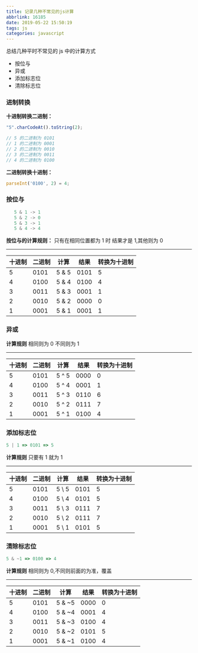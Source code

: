 ```yaml
---
title: 记录几种不常见的js计算
abbrlink: 16185
date: 2019-05-22 15:50:19
tags: js
categories: javascript
---
```


总结几种平时不常见的 js 中的计算方式

- 按位与
- 异或
- 添加标志位
- 清除标志位

<!-- more -->

### 进制转换

**十进制转换二进制：**

```js
"5".charCodeAt().toString(2);

// 5 的二进制为 0101
// 1 的二进制为 0001
// 2 的二进制为 0010
// 3 的二进制为 0011
// 4 的二进制为 0100
```

**二进制转换十进制：**

```js
parseInt('0100', 2) = 4;
```

### 按位与

```js
   5 & 1 -> 1
   5 & 2 -> 0
   5 & 3 -> 1
   5 & 4 -> 4
```

**按位与的计算规则：**
只有在相同位置都为 1 时 结果才是 1,其他则为 0

---

| 十进制 | 二进制 | 计算  | 结果 | 转换为十进制 |
| ------ | ------ | ----- | ---- | ------------ |
| 5      | 0101   | 5 & 5 | 0101 | 5            |
| 4      | 0100   | 5 & 4 | 0100 | 4            |
| 3      | 0011   | 5 & 3 | 0001 | 1            |
| 2      | 0010   | 5 & 2 | 0000 | 0            |
| 1      | 0001   | 5 & 1 | 0001 | 1            |

### 异或

**计算规则**
相同则为 0 不同则为 1

---

| 十进制 | 二进制 | 计算  | 结果 | 转换为十进制 |
| ------ | ------ | ----- | ---- | ------------ |
| 5      | 0101   | 5 ^ 5 | 0000 | 0            |
| 4      | 0100   | 5 ^ 4 | 0001 | 1            |
| 3      | 0011   | 5 ^ 3 | 0110 | 6            |
| 2      | 0010   | 5 ^ 2 | 0111 | 7            |
| 1      | 0001   | 5 ^ 1 | 0100 | 4            |

### 添加标志位

```js
5 | 1 => 0101 => 5
```

**计算规则**
只要有 1 就为 1

---

| 十进制 | 二进制 | 计算  | 结果 | 转换为十进制 |
| ------ | ------ | ----- | ---- | ------------ |
| 5      | 0101   | 5 \ 5 | 0101 | 5            |
| 4      | 0100   | 5 \ 4 | 0101 | 5            |
| 3      | 0011   | 5 \ 3 | 0111 | 7            |
| 2      | 0010   | 5 \ 2 | 0111 | 7            |
| 1      | 0001   | 5 \ 1 | 0101 | 5            |

### 清除标志位

```js
5 & ~1 => 0100 => 4
```

**计算规则**
相同则为 0,不同则前面的为准，覆盖

---

| 十进制 | 二进制 | 计算   | 结果 | 转换为十进制 |
| ------ | ------ | ------ | ---- | ------------ |
| 5      | 0101   | 5 & ~5 | 0000 | 0            |
| 4      | 0100   | 5 & ~4 | 0001 | 4            |
| 3      | 0011   | 5 & ~3 | 0100 | 4            |
| 2      | 0010   | 5 & ~2 | 0101 | 5            |
| 1      | 0001   | 5 & ~1 | 0100 | 4            |
